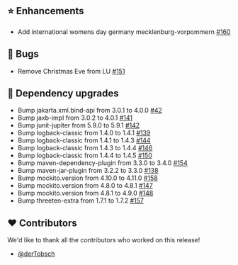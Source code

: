 ## ⭐ Enhancements

- Add international womens day germany mecklenburg-vorpommern [#160](https://github.com/focus-shift/jollyday/issues/160)

## 🐞 Bugs

- Remove Christmas Eve from LU [#151](https://github.com/focus-shift/jollyday/issues/151)

## 🔨 Dependency upgrades

- Bump jakarta.xml.bind-api from 3.0.1 to 4.0.0 [#42](https://github.com/focus-shift/jollyday/pull/42)
- Bump jaxb-impl from 3.0.2 to 4.0.1 [#141](https://github.com/focus-shift/jollyday/pull/141)
- Bump junit-jupiter from 5.9.0 to 5.9.1 [#142](https://github.com/focus-shift/jollyday/pull/142)
- Bump logback-classic from 1.4.0 to 1.4.1 [#139](https://github.com/focus-shift/jollyday/pull/139)
- Bump logback-classic from 1.4.1 to 1.4.3 [#144](https://github.com/focus-shift/jollyday/pull/144)
- Bump logback-classic from 1.4.3 to 1.4.4 [#146](https://github.com/focus-shift/jollyday/pull/146)
- Bump logback-classic from 1.4.4 to 1.4.5 [#150](https://github.com/focus-shift/jollyday/pull/150)
- Bump maven-dependency-plugin from 3.3.0 to 3.4.0 [#154](https://github.com/focus-shift/jollyday/pull/154)
- Bump maven-jar-plugin from 3.2.2 to 3.3.0 [#138](https://github.com/focus-shift/jollyday/pull/138)
- Bump mockito.version from 4.10.0 to 4.11.0 [#158](https://github.com/focus-shift/jollyday/pull/158)
- Bump mockito.version from 4.8.0 to 4.8.1 [#147](https://github.com/focus-shift/jollyday/pull/147)
- Bump mockito.version from 4.8.1 to 4.9.0 [#148](https://github.com/focus-shift/jollyday/pull/148)
- Bump threeten-extra from 1.7.1 to 1.7.2 [#157](https://github.com/focus-shift/jollyday/pull/157)

## ❤️ Contributors

We'd like to thank all the contributors who worked on this release!

- [@derTobsch](https://github.com/derTobsch)
